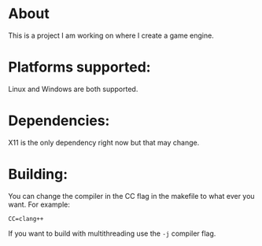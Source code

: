 # About
This is a project I am working on where I create a game engine.

# Platforms supported:
Linux and Windows are both supported.

# Dependencies:
X11 is the only dependency right now but that may change.

# Building:
You can change the compiler in the CC flag in the makefile to what ever you want. For example: 
```
CC=clang++
```
If you want to build with multithreading use the `-j` compiler flag.